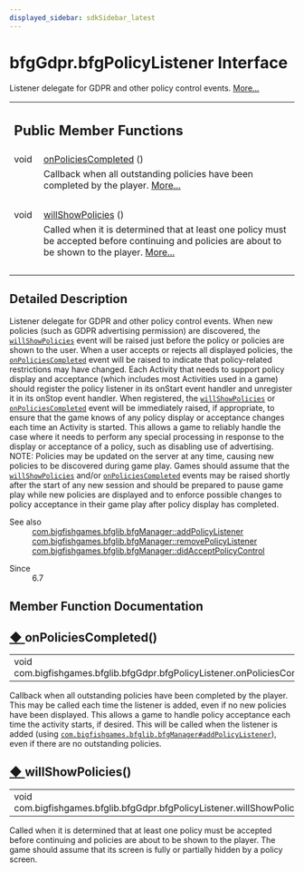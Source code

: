 ```yaml
---
displayed_sidebar: sdkSidebar_latest
---
```

# bfgGdpr.bfgPolicyListener Interface 

<div class="contents">Listener delegate for GDPR and other policy control events.    <a href="interfacecom_1_1bigfishgames_1_1bfglib_1_1bfg_gdpr_1_1bfg_policy_listener.html#details">More...</a><table class="memberdecls"><tr class="heading"><td colspan="2"><h2 class="groupheader"><a id="pub-methods" name="pub-methods"></a> Public Member Functions</h2></td></tr><tr class="memitem:af3e45a7650cf3a4c773c16aac34ae013"><td class="memItemLeft" align="right" valign="top">void&#160;</td><td class="memItemRight" valign="bottom"><a class="el" href="interfacecom_1_1bigfishgames_1_1bfglib_1_1bfg_gdpr_1_1bfg_policy_listener.html#af3e45a7650cf3a4c773c16aac34ae013">onPoliciesCompleted</a> ()</td></tr><tr class="memdesc:af3e45a7650cf3a4c773c16aac34ae013"><td class="mdescLeft">&#160;</td><td class="mdescRight">Callback when all outstanding policies have been completed by the player.  <a href="interfacecom_1_1bigfishgames_1_1bfglib_1_1bfg_gdpr_1_1bfg_policy_listener.html#af3e45a7650cf3a4c773c16aac34ae013">More...</a><br /></td></tr><tr class="separator:af3e45a7650cf3a4c773c16aac34ae013"><td class="memSeparator" colspan="2">&#160;</td></tr><tr class="memitem:a54aded1add58db80bf0166d117819f41"><td class="memItemLeft" align="right" valign="top">void&#160;</td><td class="memItemRight" valign="bottom"><a class="el" href="interfacecom_1_1bigfishgames_1_1bfglib_1_1bfg_gdpr_1_1bfg_policy_listener.html#a54aded1add58db80bf0166d117819f41">willShowPolicies</a> ()</td></tr><tr class="memdesc:a54aded1add58db80bf0166d117819f41"><td class="mdescLeft">&#160;</td><td class="mdescRight">Called when it is determined that at least one policy must be accepted before continuing and policies are about to be shown to the player.  <a href="interfacecom_1_1bigfishgames_1_1bfglib_1_1bfg_gdpr_1_1bfg_policy_listener.html#a54aded1add58db80bf0166d117819f41">More...</a><br /></td></tr><tr class="separator:a54aded1add58db80bf0166d117819f41"><td class="memSeparator" colspan="2">&#160;</td></tr></table><a name="details" id="details"></a><h2 class="groupheader">Detailed Description</h2><div class="textblock">Listener delegate for GDPR and other policy control events. When new policies (such as GDPR advertising permission) are discovered, the <code><a class="el" href="interfacecom_1_1bigfishgames_1_1bfglib_1_1bfg_gdpr_1_1bfg_policy_listener.html#a54aded1add58db80bf0166d117819f41">willShowPolicies</a></code> event will be raised just before the policy or policies are shown to the user. When a user accepts or rejects all displayed policies, the <code><a class="el" href="interfacecom_1_1bigfishgames_1_1bfglib_1_1bfg_gdpr_1_1bfg_policy_listener.html#af3e45a7650cf3a4c773c16aac34ae013">onPoliciesCompleted</a></code> event will be raised to indicate that policy-related restrictions may have changed. Each Activity that needs to support policy display and acceptance (which includes most Activities used in a game) should register the policy listener in its onStart event handler and unregister it in its onStop event handler. When registered, the <code><a class="el" href="interfacecom_1_1bigfishgames_1_1bfglib_1_1bfg_gdpr_1_1bfg_policy_listener.html#a54aded1add58db80bf0166d117819f41">willShowPolicies</a></code> or <code><a class="el" href="interfacecom_1_1bigfishgames_1_1bfglib_1_1bfg_gdpr_1_1bfg_policy_listener.html#af3e45a7650cf3a4c773c16aac34ae013">onPoliciesCompleted</a></code> event will be immediately raised, if appropriate, to ensure that the game knows of any policy display or acceptance changes each time an Activity is started. This allows a game to reliably handle the case where it needs to perform any special processing in response to the display or acceptance of a policy, such as disabling use of advertising. NOTE: Policies may be updated on the server at any time, causing new policies to be discovered during game play. Games should assume that the <code><a class="el" href="interfacecom_1_1bigfishgames_1_1bfglib_1_1bfg_gdpr_1_1bfg_policy_listener.html#a54aded1add58db80bf0166d117819f41">willShowPolicies</a></code> and/or <code><a class="el" href="interfacecom_1_1bigfishgames_1_1bfglib_1_1bfg_gdpr_1_1bfg_policy_listener.html#af3e45a7650cf3a4c773c16aac34ae013">onPoliciesCompleted</a></code> events may be raised shortly after the start of any new session and should be prepared to pause game play while new policies are displayed and to enforce possible changes to policy acceptance in their game play after policy display has completed.<dl class="section see"><dt>See also</dt><dd><a class="el" href="classcom_1_1bigfishgames_1_1bfglib_1_1bfg_manager.html#a85cd6824cb1aa19611b4891d3a75c481" title="Registers a listener for policy consent events.">com.bigfishgames.bfglib.bfgManager::addPolicyListener</a></dd><dd><a class="el" href="classcom_1_1bigfishgames_1_1bfglib_1_1bfg_manager.html#a7e529ab2910d94f873c3dad5c51eab4f" title="Removes a listener for policy consent events.">com.bigfishgames.bfglib.bfgManager::removePolicyListener</a></dd><dd><a class="el" href="classcom_1_1bigfishgames_1_1bfglib_1_1bfg_manager.html#a89333d6f7b33bae812d194d211bb5813" title="Determines if a given policy control was accepted.">com.bigfishgames.bfglib.bfgManager::didAcceptPolicyControl</a></dd></dl><dl class="section since"><dt>Since</dt><dd>6.7 </dd></dl></div><h2 class="groupheader">Member Function Documentation</h2><a id="af3e45a7650cf3a4c773c16aac34ae013" name="af3e45a7650cf3a4c773c16aac34ae013"></a><h2 class="memtitle"><span class="permalink"><a href="#af3e45a7650cf3a4c773c16aac34ae013">&#9670;&nbsp;</a></span>onPoliciesCompleted()</h2><div class="memitem"><div class="memproto"><table class="memname"><tr><td class="memname">void com.bigfishgames.bfglib.bfgGdpr.bfgPolicyListener.onPoliciesCompleted </td><td>(</td><td class="paramname"></td><td>)</td><td></td></tr></table></div><div class="memdoc">Callback when all outstanding policies have been completed by the player. This may be called each time the listener is added, even if no new policies have been displayed. This allows a game to handle policy acceptance each time the activity starts, if desired. This will be called when the listener is added (using <code><a class="el" href="classcom_1_1bigfishgames_1_1bfglib_1_1bfg_manager.html#a85cd6824cb1aa19611b4891d3a75c481">com.bigfishgames.bfglib.bfgManager#addPolicyListener</a></code>), even if there are no outstanding policies. </div></div><a id="a54aded1add58db80bf0166d117819f41" name="a54aded1add58db80bf0166d117819f41"></a><h2 class="memtitle"><span class="permalink"><a href="#a54aded1add58db80bf0166d117819f41">&#9670;&nbsp;</a></span>willShowPolicies()</h2><div class="memitem"><div class="memproto"><table class="memname"><tr><td class="memname">void com.bigfishgames.bfglib.bfgGdpr.bfgPolicyListener.willShowPolicies </td><td>(</td><td class="paramname"></td><td>)</td><td></td></tr></table></div><div class="memdoc">Called when it is determined that at least one policy must be accepted before continuing and policies are about to be shown to the player. The game should assume that its screen is fully or partially hidden by a policy screen. </div></div></div> 
